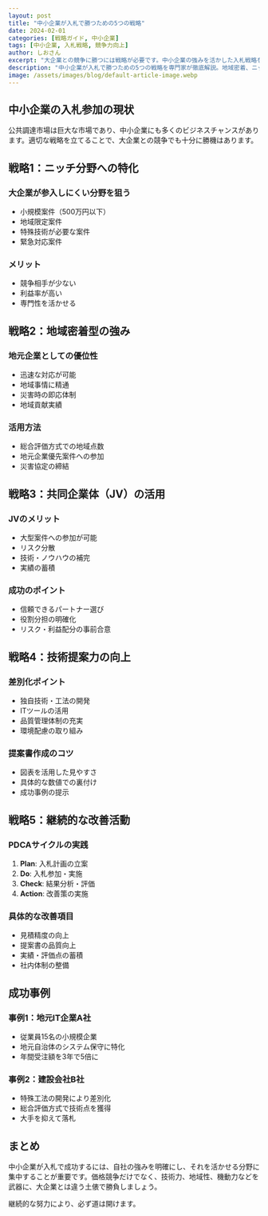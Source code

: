 ```yaml
---
layout: post
title: "中小企業が入札で勝つための5つの戦略"
date: 2024-02-01
categories: [戦略ガイド, 中小企業]
tags: [中小企業, 入札戦略, 競争力向上]
author: しおさん
excerpt: "大企業との競争に勝つには戦略が必要です。中小企業の強みを活かした入札戦略を5つのポイントで解説します。"
description: "中小企業が入札で勝つための5つの戦略を専門家が徹底解説。地域密着、ニッチ分野特化、JV活用、技術提案力、継続的改善など、大企業に勝つための実践的アプローチと成功事例を具体的に紹介します。"
image: /assets/images/blog/default-article-image.webp
---
```


## 中小企業の入札参加の現状

公共調達市場は巨大な市場であり、中小企業にも多くのビジネスチャンスがあります。適切な戦略を立てることで、大企業との競争でも十分に勝機はあります。

## 戦略1：ニッチ分野への特化

### 大企業が参入しにくい分野を狙う
- 小規模案件（500万円以下）
- 地域限定案件
- 特殊技術が必要な案件
- 緊急対応案件

### メリット
- 競争相手が少ない
- 利益率が高い
- 専門性を活かせる

## 戦略2：地域密着型の強み

### 地元企業としての優位性
- 迅速な対応が可能
- 地域事情に精通
- 災害時の即応体制
- 地域貢献実績

### 活用方法
- 総合評価方式での地域点数
- 地元企業優先案件への参加
- 災害協定の締結

## 戦略3：共同企業体（JV）の活用

### JVのメリット
- 大型案件への参加が可能
- リスク分散
- 技術・ノウハウの補完
- 実績の蓄積

### 成功のポイント
- 信頼できるパートナー選び
- 役割分担の明確化
- リスク・利益配分の事前合意

## 戦略4：技術提案力の向上

### 差別化ポイント
- 独自技術・工法の開発
- ITツールの活用
- 品質管理体制の充実
- 環境配慮の取り組み

### 提案書作成のコツ
- 図表を活用した見やすさ
- 具体的な数値での裏付け
- 成功事例の提示

## 戦略5：継続的な改善活動

### PDCAサイクルの実践
1. **Plan**: 入札計画の立案
2. **Do**: 入札参加・実施
3. **Check**: 結果分析・評価
4. **Action**: 改善策の実施

### 具体的な改善項目
- 見積精度の向上
- 提案書の品質向上
- 実績・評価点の蓄積
- 社内体制の整備

## 成功事例

### 事例1：地元IT企業A社
- 従業員15名の小規模企業
- 地元自治体のシステム保守に特化
- 年間受注額を3年で5倍に

### 事例2：建設会社B社
- 特殊工法の開発により差別化
- 総合評価方式で技術点を獲得
- 大手を抑えて落札

## まとめ

中小企業が入札で成功するには、自社の強みを明確にし、それを活かせる分野に集中することが重要です。価格競争だけでなく、技術力、地域性、機動力などを武器に、大企業とは違う土俵で勝負しましょう。

継続的な努力により、必ず道は開けます。
